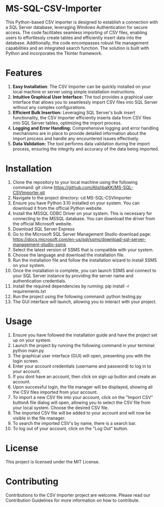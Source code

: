 # MS-SQL-CSV-Importer
This Python-based CSV importer is designed to establish a connection with a SQL Server database, leveraging Windows Authentication for secure access. The code facilitates seamless importing of CSV files, enabling users to effortlessly create tables and efficiently insert data into the database. Additionally, the code encompasses robust file management capabilities and an integrated search function. The solution is built with Python and incorporates the Tkinter framework.
# Features
1) **Easy Installation**: The CSV Importer can be quickly installed on your local machine or server using simple installation instructions.
2) **Intuitive Graphical User Interface:** The tool provides a graphical user interface that allows you to seamlessly import CSV files into SQL Server without any complex configurations.
3) **Efficient Bulk Insertion:** Leveraging SQL Server's bulk insert functionality, the CSV Importer efficiently inserts data from CSV files into SQL Server tables, optimizing the import process.
4) **Logging and Error Handling:** Comprehensive logging and error handling mechanisms are in place to provide detailed information about the import process and handle any encountered issues effectively.
5) **Data Validation:** The tool performs data validation during the import process, ensuring the integrity and accuracy of the data being imported.
# Installation
1) Clone the repository to your local machine using the following command:
   git clone https://github.com/AlishbaKK/MS-SQL-CSVImporter.git 
2) Navigate to the project directory:
   cd MS-SQL-CSVImporter
3) Ensure you have Python 3.10 installed on your system. You can download it from the official Python website.
4) Install the MSSQL ODBC Driver on your system. This is necessary for connecting to the MSSQL database. You can download the driver from the official 
   Microsoft website.
5) Download SQL Server Express
6) Go to the Microsoft SQL Server Management Studio download page: https://docs.microsoft.com/en-us/sql/ssms/download-sql-server-management-studio-ssms
7) Select the latest version of SSMS that is compatible with your system.
8) Choose the language and download the installation file.
9) Run the installation file and follow the installation wizard to install SSMS on your system.
10) Once the installation is complete, you can launch SSMS and connect to your SQL Server instance by providing the server name and authentication credentials.
11) Install the required dependencies by running: pip install -r requirements.txt
12) Run the project using the following command: python testing.py
13) The GUI interface will launch, allowing you to interact with your project.

# Usage
1) Ensure you have followed the installation guide and have the project set up on your system.
2) Launch the project by running the following command in your terminal:
   python main.py
3) The graphical user interface (GUI) will open, presenting you with the login screen.
4) Enter your account credentials (username and password) to log in to your account.
5) If you dont have an account, then click on sign up button and create an account.
6) Upon successful login, the file manager will be displayed, showing all the CSV files imported from your account.
7) To import a new CSV file into your account, click on the "Import CSV" buttonA file dialog will open, allowing you to select the CSV file from your local system. Choose the desired CSV file.
8) The imported CSV file will be added to your account and will now be visible in the file manager.
9) To search the imported CSV's by name, there is a search bar.
10) To log out of your account, click on the "Log Out" button.
# License
This project is licensed under the MIT License.
# Contributing
Contributions to the CSV Importer project are welcome. Please read our Contribution Guidelines for more information on how to contribute.
